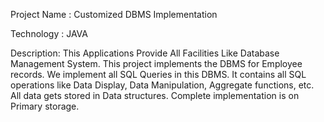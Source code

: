Project Name : Customized DBMS Implementation

Technology : JAVA

Description:
    This Applications Provide All Facilities Like Database Management System.
    This project implements the DBMS for Employee records.
    We implement all SQL Queries in this DBMS.
    It contains all SQL operations like Data Display, Data Manipulation, Aggregate functions, etc.
    All data gets stored in Data structures.
    Complete implementation is on Primary storage.
